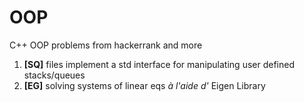 # OOP
C++ OOP problems from hackerrank and more
1. **[SQ]** files implement a std interface for manipulating user defined stacks/queues
2. **[EG]** solving systems of linear eqs *à l'aide d'* Eigen Library
